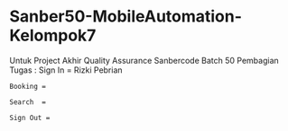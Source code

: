 # Sanber50-MobileAutomation-Kelompok7
Untuk Project Akhir Quality Assurance Sanbercode Batch 50
 Pembagian Tugas :
    Sign In = Rizki Pebrian
    
    Booking = 
    
    Search  =
    
    Sign Out =
